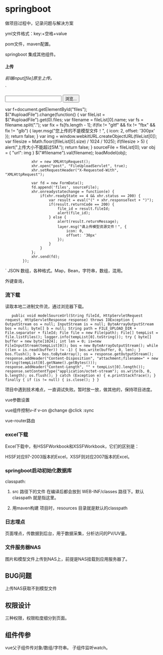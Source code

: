 # springboot
做项目过程中，记录问题与解决方案

yml文件格式：key:+空格+value

pom文件，maven配置。

springboot 集成其他组件。

#### 上传
*前端input[file]原生上传。*

`
<div style="margin-top:5px;">
  <input type="file" id="uploadFile" style="display:none;" />
  <input type="text" id="filename" />
  <button class="btn btn_default" id="selectBtn" onclick="javascript:$('#uploadFile').click();">浏览...</button>
</div>


var f=document.getElementById("files");
	$("#uploadFile").change(function() {
				var fileList = $("#uploadFile").get(0).files;
				var filename = fileList[0].name;
				var fs = filename.split(".");
				var fix = fs[fs.length - 1];
				if(fix != "gltf" && fix != "fbx" && fix != "glb") {
					layer.msg("您上传的不是模型文件！", {
						icon: 2,
						offset: '300px'
					});
					return false;
				}
				var img = window.webkitURL.createObjectURL(fileList[0]);
				var filesize = Math.floor((fileList[0].size) / 1024 / 1025);
				if(filesize > 5) {
					alert("上传大小不能超过5M.");
					return false;
				}
				sourceFile = fileList[0];
				var obj = {
					"url": img
				}
				$("#filename").val(filename);
				loadModel(obj);

				xhr = new XMLHttpRequest();
				xhr.open("post", "FileUploadServlet", true);
				xhr.setRequestHeader("X-Requested-With", "XMLHttpRequest");

				var fd = new FormData();
				fd.append('files', sourceFile);
				xhr.onreadystatechange = function(e) {
					if(xhr.readyState == 4 && xhr.status == 200) {
						var result = eval("(" + xhr.responseText + ")");
						if(result.returnCode == 200) {
							file_id = result.fileId;
							alert(file_id);
						} else {
							alert(result.returnMessage);
							layer.msg("请上传模型资源文件！", {
								icon: 0,
								offset: '30px'
							});
						}
					}
				};
				xhr.send(fd);
			});
`
JSON 数组，各种格式。Map，Bean，字符串，数组，混用。

外键查询，

### 流下载

读取本地二进制文件流，通过浏览器下载。

`	
public void modelSourceUrl(String fileId, HttpServletRequest request, HttpServletResponse response) throws IOException {
		OutputStream os = null;
		InputStream is = null;
		ByteArrayOutputStream bos = null;
		byte[] b = null;
		String path = FILE_UPLOAD_DIR + File.separator + fileId;
		File file = new File(path);
		File[] tempList = file.listFiles();
		logger.info(tempList[0].toString());
		try {
			byte[] buffer = new byte[1024];
			int len = 0;
			is=new FileInputStream(tempList[0]);
			bos = new ByteArrayOutputStream();
			while ((len = is.read(buffer)) != -1) {
				bos.write(buffer, 0, len);
			}
			bos.flush();
			b = bos.toByteArray();
			os = response.getOutputStream();
            response.addHeader("Content-Disposition", "attachment;filename=" + new String(tempList[0].getName().getBytes()));
            response.addHeader("Content-Length", "" + tempList[0].length());
            response.setContentType("application/octet-stream");
			os.write(b, 0, b.length);
			os.flush();
		} catch (Exception e) {
			e.printStackTrace();
		} finally {
			if (is != null) {
				 is.close();
			}
		}
`

项目中遇到技术难点，一直调试失败。暂时放一放，做其他的，保持项目进度。

vue参数设置

vue组件控制v-if v-on @change @click :sync

vue-router路由

### excel下载

Excel下载中，有HSSFWorkbook和XSSFWorkbook，它们的区别是：

HSSF对应97-2003版本的Excel，XSSF则对应2007版本的Excel。

### springboot启动初始化数据库

classpath:
 
1.  src 路径下的文件 在编译后都会放到 WEB-INF/classes 路径下。默认classpath 就是指这里。
 
2. 用maven构建 项目时，resources 目录就是默认的classpath

### 日志埋点
页面埋点，传数据到后台，用于数据采集，分析访问的PV/UV量。

### 文件服务器NAS
图片和模型文件上传到NAS上，前提是NAS挂载到应用服务器了。

## BUG问题
上传NAS获取不到模型文件

## 权限设计
三种权限，权限粒度细分到页面。

## 组件传参
vue父子组件传对象/数组/字符串。
子组件监听watch。
